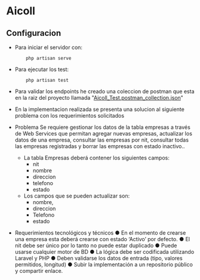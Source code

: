 # Aicoll
## Configuracion 
* Para iniciar el servidor con: 
    ``` 
        php artisan serve
    ```
* Para ejecutar los test:
    ```
        php artisan test
    ```
* Para validar los endpoints he creado una coleccion de postman que esta en la raiz del proyecto llamada "[Aicoll_Test.postman_collection.json](Aicoll_Test.postman_collection.json)"
* En la implementacion realizada se presenta una solucion al siguiente problema con los requerimientos solicitados
* Problema
    Se requiere gestionar los datos de la tabla empresas a través de Web Services que permitan agregar nuevas empresas, actualizar los datos de una empresa, consultar las empresas por nit, consultar todas las empresas registradas y borrar las empresas con estado inactivo..
    * La tabla Empresas deberá contener los siguientes campos:
         * nit
         * nombre
         * direccion
         * telefono
         * estado
    * Los campos que se pueden actualizar son:
         * nombre,
         * direccion
         * Telefono
         * estado

* Requerimientos tecnológicos y técnicos
    ● En el momento de crearse una empresa esta deberá crearse con estado ‘Activo’ por defecto.
    ● El nit debe ser único por lo tanto no puede estar duplicado
    ● Puede usarse cualquier motor de BD
    ● La lógica debe ser codificada utilizando Laravel y PHP
    ● Deben validarse los datos de entrada (tipo, valores permitidos, longitud)
    ● Subir la implementación a un repositorio público y compartir enlace.
 